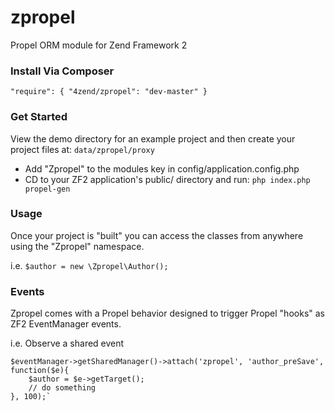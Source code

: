zpropel
==========

Propel ORM module for Zend Framework 2

### Install Via Composer

`"require": { "4zend/zpropel": "dev-master" }`

### Get Started

View the demo directory for an example project and then create your project files at: `data/zpropel/proxy`

* Add "Zpropel" to the modules key in config/application.config.php
* CD to your ZF2 application's public/ directory and run: `php index.php propel-gen`

### Usage

Once your project is "built" you can access the classes from anywhere using the "Zpropel" namespace. 

i.e. `$author = new \Zpropel\Author();`

### Events

Zpropel comes with a Propel behavior designed to trigger Propel "hooks" as ZF2 EventManager events.

i.e. Observe a shared event

    $eventManager->getSharedManager()->attach('zpropel', 'author_preSave', function($e){
        $author = $e->getTarget();
        // do something
    }, 100);`
